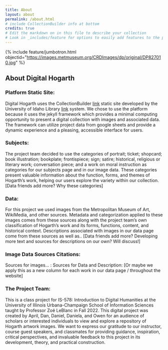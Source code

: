 ```yaml
---
title: About
layout: about
permalink: /about.html
# include CollectionBuilder info at bottom
credits: true
# Edit the markdown on in this file to describe your collection
# Look in _includes/feature for options to easily add features to the page
---
```


{% include feature/jumbotron.html objectid="https://images.metmuseum.org/CRDImages/dp/original/DP827010.jpg" %}

## About Digital Hogarth  


### Platform Static Site: 
Digital Hogarth uses the CollectionBuilder [link](https://collectionbuilder.github.io/) static site developed by the University of Idaho Library [link](https://www.lib.uidaho.edu/) system. We chose to use the platform because it uses the jekyll framework which provides a minimal computing opportunity to present a digital collection with images and associated data. The framework can utilize project data from google sheets and provide a dynamic experience and a pleasing, accessible interface for users.  


### Subjects:
The project team decided to use the categories of portrait; ticket; shopcard; book illustration; bookplate; frontispiece; sign; satire; historical, religious or literary work; conversation piece; and a work on moral instruction as categories for our subjects page and in our image data. These categories present valuable information about the function, forms, and themes of Hogarth’s work, helping our users explore the variety within our collection.  
[Data friends add more? Why these categories] 


### Data:
For this project we used images from the Metropolitan Museum of Art, WikiMedia, and other sources. Metadata and categorization applied to these images comes from these sources along with the project team’s own classification of Hogarth’s work and its forms, functions, content, and historical context. Descriptions associated with images in our data page come from these sources as well as..
[Data friends add more? Developing more text and sources for descriptions on our own? Will discuss!]

### Image Data Sources Citations:
Sources for images… : 
Sources for Data and Description:
[Or maybe we apply this as a new column for each work in our data page / throughout the website]


### The Project Team:
This is a class project for IS-578: Introduction to Digital Humanities at the University of Illinois Urbana-Champaign School of Information Sciences taught by Professor Zoë LeBlanc in Fall 2022. This digital project was created by April, Dan, Daniel, Daniela, and Owen for an audience of scholars or interested individuals to view and explore a repository of Hogarth artwork images. We want to express our gratitude to our instructor, course guest speakers, and classmates for providing guidance, inspiration, critical perspectives, and invaluable feedback to this project in its development, theory, and practical construction. 

